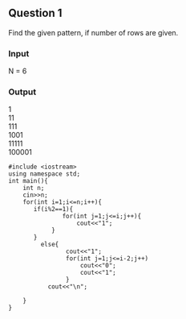 ## Question 1

Find the given pattern, if number of rows are given.


### Input

N = 6

### Output
1  
11  
111  
1001  
11111  
100001

```
#include <iostream>
using namespace std;
int main(){
    int n;
    cin>>n;
    for(int i=1;i<=n;i++){
       if(i%2==1){
               for(int j=1;j<=i;j++){
                   cout<<"1";
            }
       }
         else{
                cout<<"1";
                for(int j=1;j<=i-2;j++)
                    cout<<"0";
                    cout<<"1";
                }
           cout<<"\n";
        
    }
}

```

